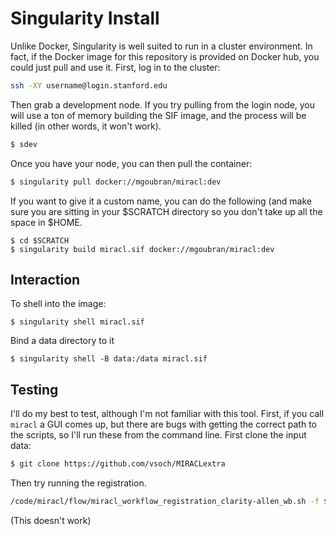 # Singularity Install

Unlike Docker, Singularity is well suited to run in a cluster environment. In fact, if
the Docker image for this repository is provided on Docker hub, you could just pull
and use it. First, log in to the cluster:

```bash
ssh -XY username@login.stanford.edu
```

Then grab a development node. If you try pulling from the login node, you will use a ton of memory building the SIF image,
and the process will be killed (in other words, it won't work).


```bash
$ sdev
```

Once you have your node, you can then pull the container:

```bash
$ singularity pull docker://mgoubran/miracl:dev
```

If you want to give it a custom name, you can do the following (and make sure you
are sitting in your $SCRATCH directory so you don't take up all the space in $HOME.

```
$ cd $SCRATCH
$ singularity build miracl.sif docker://mgoubran/miracl:dev
```


## Interaction

To shell into the image:

```
$ singularity shell miracl.sif
```

Bind a data directory to it

```
$ singularity shell -B data:/data miracl.sif
```

## Testing

I'll do my best to test, although I'm not familiar with this tool. First, if you
call `miracl` a GUI comes up, but there are bugs with getting the correct path
to the scripts, so I'll run these from the command line. First clone the input
data:

```bash
$ git clone https://github.com/vsoch/MIRACLextra
```

Then try running the registration.

```bash
/code/miracl/flow/miracl_workflow_registration_clarity-allen_wb.sh -f $CLARITY_DIR
```
(This doesn't work)
